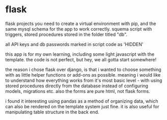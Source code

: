 # flask
flask projects
you need to create a virtual environment with pip, and the same mysql schema for the app to work correctly. squema script with triggers, stored procedures stored in the folder titled "db".

all API keys and db passwords marked in script code as 'HIDDEN'

this app is for my own learning, including some light javascript with the template. the code is not perfect, but hey, we all gotta start somewhere!

the reason i chose flask over django, is that i wanted to choose something with as little helper functions or add-ons as possible. meaning i would like to understand how everything works from it's most basic level - with using stored procedures directly from the database instead of configuring models, migrations etc. also the forms are pure html, not flask forms. 

i found it interesting using pandas as a method of organizing data, which can also be rendered on the template system just fine. it is also useful for manipulating table structure in the back end.
